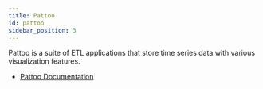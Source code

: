 ```yaml
---
title: Pattoo
id: pattoo
sidebar_position: 3
---
```


Pattoo is a suite of ETL applications that store time series data with various visualization features.

- [Pattoo Documentation](https://pattoo.readthedocs.io/en/latest/)
